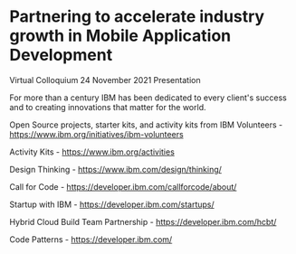 # Partnering to accelerate industry growth in Mobile Application Development
Virtual Colloquium 24 November 2021 Presentation

For more than a century IBM has been dedicated to every client's success and to creating innovations that matter for the world. 

Open Source projects, starter kits, and activity kits from IBM Volunteers - https://www.ibm.org/initiatives/ibm-volunteers

Activity Kits - https://www.ibm.org/activities

Design Thinking - https://www.ibm.com/design/thinking/

Call for Code - https://developer.ibm.com/callforcode/about/

Startup with IBM - https://developer.ibm.com/startups/

Hybrid Cloud Build Team Partnership - https://developer.ibm.com/hcbt/

Code Patterns - https://developer.ibm.com/
